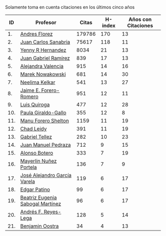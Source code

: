 Solamente toma en cuenta citaciones en los últimos cinco años

| ID |Profesor | Citas | H-index | Años con Citaciones |
| --- | ----  | ----- | --- | --- |
| 1. | [Andres Florez](https://scholar.google.com.co/citations?user=SUG6ga0AAAAJ&hl=en) | 179786 | 170 |  13 | 
| 2. | [Juan Carlos Sanabria](https://scholar.google.com/citations?user=ExNZQTIAAAAJ&hl=en)| 75617 | 118 | 11 |
| 3. | [Yenny R Hernandez](https://scholar.google.com.co/citations?user=KXWwfMMAAAAJ&hl=en) | 8034 | 21 | 13 | 
| 4. | [Juan Gabriel Ramírez](https://scholar.google.com.co/citations?user=q0NfAgEAAAAJ&hl=en) | 839 | 17 | 13 |
| 5. | [Alejandra Valencia](https://scholar.google.com.co/citations?user=7Fa-MFYAAAAJ&hl=en) | 915 | 14 | 16 |
| 6. | [Marek Nowakowski](https://scholar.google.com.co/citations?user=ctFaBNQAAAAJ&hl=en) | 681 | 14 | 30 |
| 7. | [Neelima Kelkar](https://scholar.google.com.co/citations?user=BMxIj5AAAAAJ&hl=en) | 541 | 13 | 27 |
| 8. | [Jaime E. Forero-Romero](https://scholar.google.com.co/citations?user=TLTK6WgAAAAJ&hl=en) | 951 | 12 | 11 |
| 9. | [Luis Quiroga](https://scholar.google.com.co/citations?user=PPvfyVwAAAAJ&hl=en) | 477 | 12 | 28 |
| 10. | [Paula Giraldo-Gallo](https://scholar.google.com/citations?user=Gr5FaIoAAAAJ) | 355 | 12 | 8 |
| 11. | [Manu Forero Shelton](https://scholar.google.com.co/citations?user=0_jvORsAAAAJ&hl=en) | 1159 | 11 | 19 |
| 12. | [Chad Leidy](https://scholar.google.com.co/citations?user=n-rGcH4AAAAJ&hl=en) | 391 | 11 | 19 |
| 13. | [Gabriel Tellez](https://scholar.google.com.co/citations?user=1JHuoIAAAAAJ&hl=en) | 282 | 10 | 23 |
| 14. | [Juan Manuel Pedraza](https://scholar.google.com.co/citations?user=x8-YWMsAAAAJ&hl=en) | 712 | 9 | 15 |
| 15. | [Alonso Botero](https://scholar.google.com.co/citations?user=e06A7mUAAAAJ&hl=en) | 333 | 7 | 19 |
| 16. | [Mayerlin Nuñez Portela](https://scholar.google.com.co/citations?user=znFnm4wAAAAJ&hl=en) | 136 | 7 | 9 |
| 17. | [José Alejandro García Varela](https://scholar.google.com.co/citations?user=iA0H5dgAAAAJ&hl=en) | 119 | 6 | 17 |
| 18. | [Edgar Patino](https://scholar.google.com.co/citations?user=bx4dJNgAAAAJ&hl=en) | 99 | 6 | 17 | 
| 19. | [Beatriz Eugenia Sabogal Martínez](https://scholar.google.com.co/citations?user=T-0RjQYAAAAJ&hl=en) | 96 | 6 | 17 |
| 20. | [Andrés F. Reyes-Lega](https://scholar.google.com.co/citations?user=04V0g64AAAAJ&hl=en) | 128 | 5 | 14 | 
| 21. | [Benjamin Oostra](https://scholar.google.com/citations?user=A-57orIAAAAJ&hl=en&oi=ao)| 34 | 4 | 13 |



